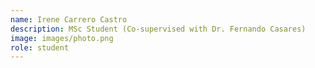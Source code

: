 ```yaml
---
name: Irene Carrero Castro
description: MSc Student (Co-supervised with Dr. Fernando Casares)
image: images/photo.png
role: student
---
```


